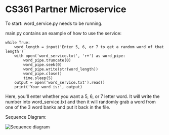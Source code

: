# CS361 Partner Microservice

To start: word_service.py needs to be running. 

main.py contains an example of how to use the service: 

    while True:
        word_length = input('Enter 5, 6, or 7 to get a random word of that length')
        with open('word_service.txt', 'r+') as word_pipe:
            word_pipe.truncate(0)
            word_pipe.seek(0)
            word_pipe.write(str(word_length))
            word_pipe.close()
            time.sleep(5)
        output = open('word_service.txt').read()
        print('Your word is:', output)
 
Here, you'll enter whether you want a 5, 6, or 7 letter word. It will write the number into word_service.txt
and then it will randomly grab a word from one of the 3 word banks and put it back in the file. 

Sequence Diagram:

![Sequence diagram](https://github.com/chrismcd0413/CS361-Partner-Microservice/assets/40510393/2462cc4f-140f-4348-a644-6c21cefc8227)
